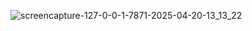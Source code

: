 ![screencapture-127-0-0-1-7871-2025-04-20-13_13_22](https://github.com/user-attachments/assets/73f3b90e-83ce-4671-a220-7c9d4ac6c82c)

